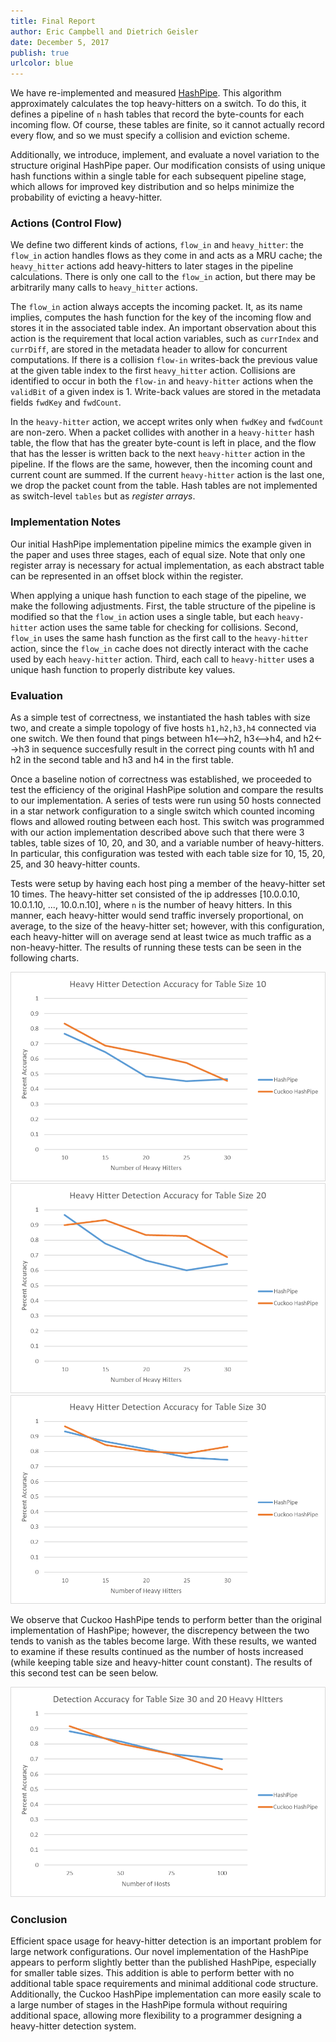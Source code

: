 ```yaml
---
title: Final Report
author: Eric Campbell and Dietrich Geisler
date: December 5, 2017
publish: true
urlcolor: blue
---
```


We have re-implemented and measured [HashPipe][1]. This algorithm approximately
calculates the top heavy-hitters on a switch. To do this, it defines a pipeline of
`n` hash tables that record the byte-counts for each incoming flow. Of course, these
tables are finite, so it cannot actually record every flow, and so we must specify
a collision and eviction scheme.

Additionally, we introduce, implement, and evaluate a novel variation to the structure
original HashPipe paper.  Our modification consists of using unique hash functions
within a single table for each subsequent pipeline stage, which allows for improved
key distribution and so helps minimize the probability of evicting a heavy-hitter.

### Actions (Control Flow)

We define two different kinds of actions, `flow_in` and `heavy_hitter`: the `flow_in`
action handles flows as they come in and acts as a MRU cache; the `heavy_hitter`
actions add heavy-hitters to later stages in the pipeline calculations. There is
only one call to the `flow_in` action, but there may be arbitrarily many calls to
`heavy_hitter` actions.

The `flow_in` action always accepts the incoming packet. It, as its name implies,
computes the hash function for the key of the incoming flow and stores it in the
associated table index.  An important observation about this action is the requirement
that local action variables, such as `currIndex` and `currDiff`, are stored in the
metadata header to allow for concurrent computations. If there is a collision `flow-in`
writes-back the previous value at the given table index to the first `heavy_hitter`
action.  Collisions are identified to occur in both the `flow-in` and `heavy-hitter`
actions when the `validBit` of a given index is 1.  Write-back values are stored
in the metadata fields `fwdKey` and `fwdCount`.

In the `heavy-hitter` action, we accept writes only when `fwdKey` and `fwdCount`
are non-zero.  When a packet collides with another in a `heavy-hitter` hash table,
the flow that has the greater byte-count is left in place, and the flow that has
the lesser is written back to the next `heavy-hitter` action in the pipeline. If
the flows are the same, however, then the incoming count and current count are summed.
If the current `heavy-hitter` action is the last one, we drop the packet count from
the table. Hash tables are not implemented as switch-level `tables` but as _register
arrays_.  

### Implementation Notes

Our initial HashPipe implementation pipeline mimics the example given in the paper
and uses three stages, each of equal size.  Note that only one register array is
necessary for actual implementation, as each abstract table can be represented in
an offset block within the register.

When applying a unique hash function to each stage of the pipeline, we make the following
adjustments.  First, the table structure of the pipeline is modified so that the
`flow_in` action uses a single table, but each `heavy-hitter` action uses the same
table for checking for collisions.  Second, `flow_in` uses the same hash function
as the first call to the `heavy-hitter` action, since the `flow_in` cache does not
directly interact with the cache used by each `heavy-hitter` action.  Third, each
call to `heavy-hitter` uses a unique hash function to properly distribute key values.

### Evaluation

As a simple test of correctness, we instantiated the hash tables with size two, and
create a simple topology of five hosts `h1,h2,h3,h4` connected via one switch.  We
then found that pings between h1<-->h2, h3<-->h4, and h2<-->h3 in sequence succesfully result
in the correct ping counts with h1 and h2 in the second table and h3 and h4 in the first
table.

Once a baseline notion of correctness was established, we proceeded to test the efficiency of the original HashPipe solution and compare the results to our implementation.  A series of tests were run using 50 hosts connected in a star network configuration to a single switch which counted incoming flows and allowed routing between each host.  This switch was programmed with our action implementation described above such that there were 3 tables, table sizes of 10, 20, and 30, and a variable number of heavy-hitters.  In particular, this configuration was tested with each table size for 10, 15, 20, 25, and 30 heavy-hitter counts.  

Tests were setup by having each host ping a member of the heavy-hitter set 10 times.  The heavy-hitter set consisted of the ip addresses [10.0.0.10, 10.0.1.10, ..., 10.0.n.10], where `n` is the number of heavy hitters.  In this manner, each heavy-hitter would send traffic inversely proportional, on average, to the size of the heavy-hitter set; however, with this configuration, each heavy-hitter will on average send at least twice as much traffic as a non-heavy-hitter.  The results of running these tests can be seen in the following charts.

![Table Size 10](./ts10.PNG)
![Table Size 20](./ts20.PNG)
![Table Size 30](./ts30.PNG)  

We observe that Cuckoo HashPipe tends to perform better than the original implementation of HashPipe; however, the discrepency between the two tends to vanish as the tables become large.  With these results, we wanted to examine if these results continued as the number of hosts increased (while keeping table size and heavy-hitter count constant).  The results of this second test can be seen below.

![Host Scaling](./hhc.png)

### Conclusion

Efficient space usage for heavy-hitter detection is an important problem for large network configurations.  Our novel implementation of the HashPipe appears to perform slightly better than the published HashPipe, especially for smaller table sizes.  This addition is able to perform better with no additional table space requirements and minimal additional code structure.  Additionally, the Cuckoo HashPipe implementation can more easily scale to a large number of stages in the HashPipe formula without requiring additional space, allowing more flexibility to a programmer designing a heavy-hitter detection system.

[1]: https://conferences.sigcomm.org/sosr/2017/papers/sosr17-heavy-hitter.pdf
